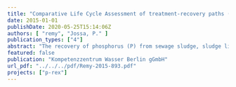 ```yaml
---
title: "Comparative Life Cycle Assessment of treatment-recovery paths (D9.2)"
date: 2015-01-01
publishDate: 2020-05-25T15:14:06Z
authors: [ "remy", "Jossa, P." ]
publication_types: ["4"]
abstract: "The recovery of phosphorus (P) from sewage sludge, sludge liquor, or ash from monoincineration can be realized with different processes which have been developed, tested or already realized in full-scale in recent years. However, these pathways and processes differ in their amount of P that can be recovered in relation to the total P content in sludge, in the quality of the recovered P product, and in their efforts in energy, chemicals, fuels, and infrastructure required for P recovery. This study analyses selected processes for P recovery from sludge, liquor, or ash in their potential environmental impacts, following the method of Life Cycle Assessment (LCA, ISO 14040/44). Based on available process data from technology providers and end users, these processes are implemented in a hypothetical reference system for sludge digestion, dewatering and disposal in mono-incineration, including potential side-effects on mainstream wastewater treatment with the return load from sludge dewatering. Recovered products (e.g. P or N fertilizer, electricity, district heating) are accounted as credits for substituting equivalent industrial products. Depending on the maturity of the investigated process, collected process data of process efficiency, product quality, and energy and material demand originates from full-scale plants, pilot trials, or prospective modeling (status in 2014). This data is validated with the technology providers, transferred to the reference system and evaluated with a set of environmental indicators for energy demand, global warming, acidification, abiotic resource depletion, eutrophication, and human and ecotoxicity. Results show that pathways and processes for P recovery differ heavily in their amount of recovered P, but also in energy and related environmental impacts (e.g. greenhouse gas emissions). As direct struvite precipitation in sludge or liquor relies on the dissolved amount of P in digested sludge, these processes are only applicable in wastewater treatment plants with biological P removal. Here, they can recover 4-18% of total P in sludge with a relatively low effort in energy and chemicals, reducing return load to the mainstream process and eventually improving sludge dewaterability in case of direct precipitation in sludge. Acidic leaching of P from digested sludge can yield up to 48% of P for recovery, but requires a significant amount of chemicals for control of pH (leaching and precipitation) and for minimizing heavy metal transfer into the product. The quality of products from sludge and liquor is good with low content on heavy metals, leading to a low potential toxicity for humans and ecosystems. Leaching of monoincineration ash with sulphuric acid yields 70% P with moderate chemical demand, but the leached ash and co-precipitated materials have to be disposed, and the product contains some heavy metals. Complete digestion of ash in phosphoric acid and multi-stage cleaning with ion exchangers yields high recovery of 97% P in a high-quality product (H3PO4) and several coproducts, having an overall low environmental impact. Thermo-chemical treatment of ash can recover up to 98% P with moderate energy input in case of integration into an existing monoincineration facility, but the product still contains high amounts of selected heavy metals (Cu, Zn). Metallurgic treatment of dried sludge or ash can also recover up to 81% of P, but the process has still to be tested in continuous pilot trials to validate product quality, energy demand, and energy recovery options. Sensitivity analysis shows that other pathways of sludge disposal (e.g. co-incineration combined with upstream P extraction, direct application in agriculture) may also be reasonable from an environmental point of view depending on local boundary conditions and political targets. In general, the use of life-cycle based tools is strongly recommended to evaluate and select suitable strategies for regional or national concepts of P recovery from sewage sludge."
featured: false
publication: "Kompetenzzentrum Wasser Berlin gGmbH"
url_pdf: "../../../pdf/Remy-2015-893.pdf"
projects: ["p-rex"]
---
```


